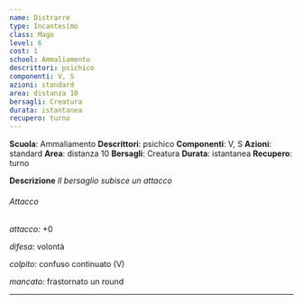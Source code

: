 ```yaml
---
name: Distrarre
type: Incantesimo
class: Mago
level: 6
cost: 1
school: Ammaliamento
descrittori: psichico
componenti: V, S
azioni: standard
area: distanza 10
bersagli: Creatura
durata: istantanea
recupero: turno
---
```

**Scuola**: Ammaliamento
**Descrittori**: psichico
**Componenti**: V, S
**Azioni**: standard
**Area**: distanza 10
**Bersagli**: Creatura
**Durata**: istantanea
**Recupero**: turno

**Descrizione**
*Il bersaglio subisce un attacco*

###### Attacco

*attacco:* +0

*difesa:* volontà

*colpito:* confuso continuato (V)

*mancato:* frastornato un round

---